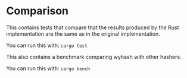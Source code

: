 # Comparison

This contains tests that compare that the results produced by the Rust
implementation are the same as in the original implementation.

You can run this with: `cargo test`

This also contains a benchmark comparing wyhash with other hashers.

You can run this with: `cargo bench`
